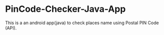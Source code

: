 # PinCode-Checker-Java-App
This is a an android app(java) to check places name using Postal PIN Code (API).
